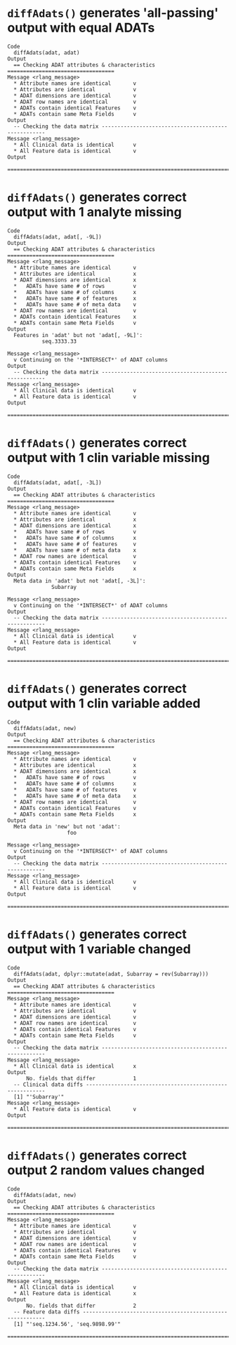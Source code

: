 # `diffAdats()` generates 'all-passing' output with equal ADATs

    Code
      diffAdats(adat, adat)
    Output
      == Checking ADAT attributes & characteristics ==================================
    Message <rlang_message>
      * Attribute names are identical       v
      * Attributes are identical            v
      * ADAT dimensions are identical       v
      * ADAT row names are identical        v
      * ADATs contain identical Features    v
      * ADATs contain same Meta Fields      v
    Output
      -- Checking the data matrix ----------------------------------------------------
    Message <rlang_message>
      * All Clinical data is identical      v
      * All Feature data is identical       v
    Output
      ================================================================================

# `diffAdats()` generates correct output with 1 analyte missing

    Code
      diffAdats(adat, adat[, -9L])
    Output
      == Checking ADAT attributes & characteristics ==================================
    Message <rlang_message>
      * Attribute names are identical       v
      * Attributes are identical            x
      * ADAT dimensions are identical       x
      *   ADATs have same # of rows         v
      *   ADATs have same # of columns      x
      *   ADATs have same # of features     x
      *   ADATs have same # of meta data    v
      * ADAT row names are identical        v
      * ADATs contain identical Features    x
      * ADATs contain same Meta Fields      v
    Output
      Features in 'adat' but not 'adat[, -9L]':
               seq.3333.33
      
    Message <rlang_message>
      v Continuing on the '*INTERSECT*' of ADAT columns
    Output
      -- Checking the data matrix ----------------------------------------------------
    Message <rlang_message>
      * All Clinical data is identical      v
      * All Feature data is identical       v
    Output
      ================================================================================

# `diffAdats()` generates correct output with 1 clin variable missing

    Code
      diffAdats(adat, adat[, -3L])
    Output
      == Checking ADAT attributes & characteristics ==================================
    Message <rlang_message>
      * Attribute names are identical       v
      * Attributes are identical            x
      * ADAT dimensions are identical       x
      *   ADATs have same # of rows         v
      *   ADATs have same # of columns      x
      *   ADATs have same # of features     v
      *   ADATs have same # of meta data    x
      * ADAT row names are identical        v
      * ADATs contain identical Features    v
      * ADATs contain same Meta Fields      x
    Output
      Meta data in 'adat' but not 'adat[, -3L]':
                  Subarray
      
    Message <rlang_message>
      v Continuing on the '*INTERSECT*' of ADAT columns
    Output
      -- Checking the data matrix ----------------------------------------------------
    Message <rlang_message>
      * All Clinical data is identical      v
      * All Feature data is identical       v
    Output
      ================================================================================

# `diffAdats()` generates correct output with 1 clin variable added

    Code
      diffAdats(adat, new)
    Output
      == Checking ADAT attributes & characteristics ==================================
    Message <rlang_message>
      * Attribute names are identical       v
      * Attributes are identical            x
      * ADAT dimensions are identical       x
      *   ADATs have same # of rows         v
      *   ADATs have same # of columns      x
      *   ADATs have same # of features     v
      *   ADATs have same # of meta data    x
      * ADAT row names are identical        v
      * ADATs contain identical Features    v
      * ADATs contain same Meta Fields      x
    Output
      Meta data in 'new' but not 'adat':
                       foo
      
    Message <rlang_message>
      v Continuing on the '*INTERSECT*' of ADAT columns
    Output
      -- Checking the data matrix ----------------------------------------------------
    Message <rlang_message>
      * All Clinical data is identical      v
      * All Feature data is identical       v
    Output
      ================================================================================

# `diffAdats()` generates correct output with 1 variable changed

    Code
      diffAdats(adat, dplyr::mutate(adat, Subarray = rev(Subarray)))
    Output
      == Checking ADAT attributes & characteristics ==================================
    Message <rlang_message>
      * Attribute names are identical       v
      * Attributes are identical            v
      * ADAT dimensions are identical       v
      * ADAT row names are identical        v
      * ADATs contain identical Features    v
      * ADATs contain same Meta Fields      v
    Output
      -- Checking the data matrix ----------------------------------------------------
    Message <rlang_message>
      * All Clinical data is identical      x
    Output
          No. fields that differ            1
      -- Clinical data diffs ---------------------------------------------------------
      [1] "'Subarray'"
    Message <rlang_message>
      * All Feature data is identical       v
    Output
      ================================================================================

# `diffAdats()` generates correct output 2 random values changed

    Code
      diffAdats(adat, new)
    Output
      == Checking ADAT attributes & characteristics ==================================
    Message <rlang_message>
      * Attribute names are identical       v
      * Attributes are identical            v
      * ADAT dimensions are identical       v
      * ADAT row names are identical        v
      * ADATs contain identical Features    v
      * ADATs contain same Meta Fields      v
    Output
      -- Checking the data matrix ----------------------------------------------------
    Message <rlang_message>
      * All Clinical data is identical      v
      * All Feature data is identical       x
    Output
          No. fields that differ            2
      -- Feature data diffs ----------------------------------------------------------
      [1] "'seq.1234.56', 'seq.9898.99'"
      ================================================================================

